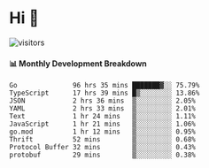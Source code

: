 # Hi 👋
 
![visitors](https://visitor-badge.glitch.me/badge?page_id=sorcererxw.sorcererx)

#### 📊 Monthly Development Breakdown

<!--START_SECTION:waka-->
```text
Go              96 hrs 35 mins ███████▓░░ 75.79%
TypeScript      17 hrs 39 mins █▒░░░░░░░░ 13.86%
JSON            2 hrs 36 mins  ▒░░░░░░░░░ 2.05%
YAML            2 hrs 33 mins  ▒░░░░░░░░░ 2.01%
Text            1 hr 24 mins   ▒░░░░░░░░░ 1.11%
JavaScript      1 hr 21 mins   ▒░░░░░░░░░ 1.06%
go.mod          1 hr 12 mins   ▒░░░░░░░░░ 0.95%
Thrift          52 mins        ▒░░░░░░░░░ 0.68%
Protocol Buffer 32 mins        ▒░░░░░░░░░ 0.43%
protobuf        29 mins        ▒░░░░░░░░░ 0.38%
```
<!--END_SECTION:waka-->

